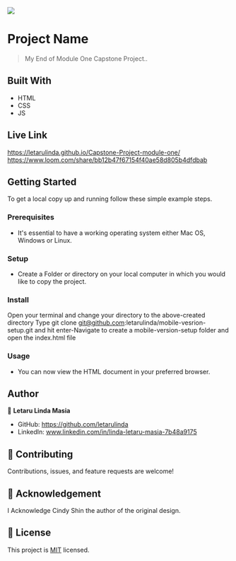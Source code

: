 ![](https://img.shields.io/badge/Microverse-blueviolet)

# Project Name

> My End of Module One Capstone Project..

## Built With

- HTML
- CSS
- JS

## Live Link
https://letarulinda.github.io/Capstone-Project-module-one/
 https://www.loom.com/share/bb12b47f67154f40ae58d805b4dfdbab

## Getting Started

To get a local copy up and running follow these simple example steps.

### Prerequisites

- It's essential to have a working operating system either Mac OS, Windows or Linux.

### Setup

- Create a Folder or directory on your local computer in which you would like to copy the project.

### Install

Open your terminal and change your directory to the above-created directory Type git clone git@github.com:letarulinda/mobile-vesrion-setup.git and hit enter-Navigate to create a mobile-version-setup folder and open the index.html file

### Usage

- You can now view the HTML document in your preferred browser.

## Author

👤 **Letaru Linda Masia**

- GitHub: https://github.com/letarulinda
- LinkedIn: www.linkedin.com/in/linda-letaru-masia-7b48a9175

## 🤝 Contributing

Contributions, issues, and feature requests are welcome!

## 🤝 Acknowledgement
  I Acknowledge Cindy Shin the author of the original design.
## 📝 License

This project is [MIT](./MIT.md) licensed.
